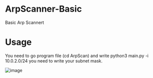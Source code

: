 # ArpScanner-Basic
Basic Arp Scannert
# Usage
You need to go program file (cd ArpScan) and write python3 main.py -i 10.0.2.0/24 you need to write your subnet mask.

![image](https://user-images.githubusercontent.com/84273839/212493714-ffc5b7a7-ee8c-4e01-be0b-38f7d90691f3.png)
